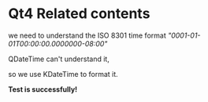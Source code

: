 # Qt4 Related contents #
we need to understand the ISO 8301 time format
_"0001-01-01T00:00:00.0000000-08:00"_

QDateTime can't understand it,

so we use KDateTime to format it.

**Test is successfully!**